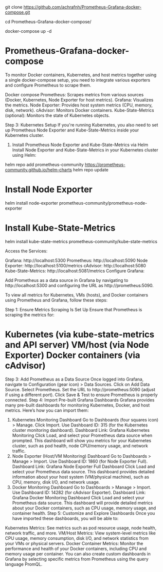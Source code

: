 git clone https://github.com/achrafnh/Prometheus-Grafana-docker-compose.git

cd Prometheus-Grafana-docker-compose/

docker-compose up -d


# Prometheus-Grafana-docker-compose

To monitor Docker containers, Kubernetes, and host metrics together using a single docker-compose setup, you need to integrate various exporters and configure Prometheus to scrape them.

Docker compose
Prometheus: Scrapes metrics from various sources (Docker, Kubernetes, Node Exporter for host metrics).
Grafana: Visualizes the metrics.
Node Exporter: Provides host system metrics (CPU, memory, disk, network).
cAdvisor: Monitors Docker containers.
Kube-State-Metrics (optional): Monitors the state of Kubernetes objects.

Step 3: Kubernetes Setup
If you're running Kubernetes, you also need to set up Prometheus Node Exporter and Kube-State-Metrics inside your Kubernetes cluster.

1. Install Prometheus Node Exporter and Kube-State-Metrics via Helm
   Install Node Exporter and Kube-State-Metrics in your Kubernetes cluster using Helm:

helm repo add prometheus-community https://prometheus-community.github.io/helm-charts
helm repo update

# Install Node Exporter

helm install node-exporter prometheus-community/prometheus-node-exporter

# Install Kube-State-Metrics

helm install kube-state-metrics prometheus-community/kube-state-metrics

Access the Services:

Grafana: http://localhost:5300
Prometheus: http://localhost:5090
Node Exporter: http://localhost:5100/metrics
cAdvisor: http://localhost:5080
Kube-State-Metrics: http://localhost:5081/metrics
Configure Grafana:

Add Prometheus as a data source in Grafana by navigating to http://localhost:5300 and configuring the URL as http://prometheus:5090.




To view all metrics for Kubernetes, VMs (hosts), and Docker containers using Prometheus and Grafana, follow these steps:

Step 1: Ensure Metrics Scraping Is Set Up
Ensure that Prometheus is scraping the metrics for:

Kubernetes (via kube-state-metrics and API server)
VM/host (via Node Exporter)
Docker containers (via cAdvisor)
===========================================



Step 3: Add Prometheus as a Data Source
Once logged into Grafana, navigate to Configuration (gear icon) > Data Sources.
Click on Add Data Source.
Select Prometheus.
Set the URL to http://prometheus:5090 (adjust if using a different port).
Click Save & Test to ensure Prometheus is properly connected.
Step 4: Import Pre-built Grafana Dashboards
Grafana provides many pre-built dashboards for monitoring Kubernetes, Docker, and host metrics. Here’s how you can import them:

1. Kubernetes Monitoring Dashboard
Go to Dashboards (four squares icon) > Manage.
Click Import.
Use Dashboard ID: 315 (for the Kubernetes cluster monitoring dashboard).
Dashboard Link: Grafana Kubernetes Monitoring
Click Load, and select your Prometheus data source when prompted.
This dashboard will show you metrics for your Kubernetes cluster, such as pod health, node CPU/memory usage, and network traffic.
2. Node Exporter (Host/VM Monitoring) Dashboard
Go to Dashboards > Manage > Import.
Use Dashboard ID: 1860 (for Node Exporter Full).
Dashboard Link: Grafana Node Exporter Full Dashboard
Click Load and select your Prometheus data source.
This dashboard provides detailed information about your host system (VM/physical machine), such as CPU, memory, disk I/O, and network usage.
3. Docker Monitoring Dashboard
Go to Dashboards > Manage > Import.
Use Dashboard ID: 14282 (for cAdvisor Exporter).
Dashboard Link: Grafana Docker Monitoring Dashboard
Click Load and select your Prometheus data source.
This dashboard will provide detailed metrics about your Docker containers, such as CPU usage, memory usage, and container health.
Step 5: Customize and Explore Dashboards
Once you have imported these dashboards, you will be able to:

Kubernetes Metrics: See metrics such as pod resource usage, node health, network traffic, and more.
VM/Host Metrics: View system-level metrics like CPU usage, memory consumption, disk I/O, and network statistics from your VMs or physical servers.
Docker Container Metrics: Monitor the performance and health of your Docker containers, including CPU and memory usage per container.
You can also create custom dashboards in Grafana by selecting specific metrics from Prometheus using the query language PromQL.
